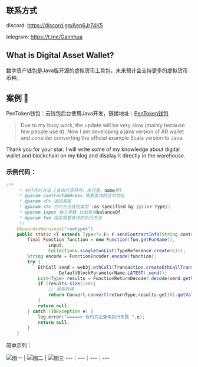 ## 联系方式
discord: https://discord.gg/Aep6Jr74K5

telegram: https://t.me/Gannhua

## What is Digital Asset Wallet?

数字资产钱包是Java版开源的虚拟货币工具包，未来预计会支持更多的虚拟货币币种。

## 案例 :triangular_flag_on_post:
PenToken钱包：云钱包后台使用Java开发，链接地址：<a href="https://www.auroralab.io/">PenToken钱包</a>

> Due to my busy work, the update will be very slow (mainly because few people use it). Now I am developing a java version of AR wallet and consider converting the official example Scala version to Java.

Thank you for your star. I will write some of my knowledge about digital wallet and blockchain on my blog and display it directly in the warehouse.

### 示例代码：

```java
/**
     * 执行合约方法 {查询代币符号、发行量、name等}
     * @param contractAddress 需要查询的合约地址
     * @param <F> 返回类型
     * @param <T> 合约方法放回类型 (as specified by {@link Type})
     * @param input 输入参数 比如查询balanceOf
     * @param fun 指定需要查询的执行方法
     */
    @SuppressWarnings("rawtypes")
    public static <T extends Type<?>,F> F sendContractInfo(String contractAddress,List<TypeReference<?>> input, ContractFun fun, Class<F> returnType, Class<T> c){
        final Function function = new Function(fun.getFunName(),
                input,
                Collections.singletonList(TypeReference.create(c)));
        String encode = FunctionEncoder.encode(function);
        try {
            EthCall send = web3j.ethCall(Transaction.createEthCallTransaction("0x0000000000000000000000000000000000000000", contractAddress, encode),
                    DefaultBlockParameterName.LATEST).send();
            List<Type> results = FunctionReturnDecoder.decode(send.getValue(), function.getOutputParameters());
            if (results.size()>0){
                // 类型转换
                return Convert.convert(returnType,results.get(0).getValue().toString());
            }
            return null;
        } catch (IOException e) {
            log.error("=====> 合约方法查询执行失败 ",e);
            return null;
        }
    }
```
简单示列：

![图一](./docs/1.jpg) | ![图二](./docs/2.jpg) | ![图三](./docs/3.jpg)
---｜---｜---｜---



